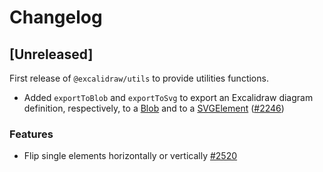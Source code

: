 # Changelog

## [Unreleased]

First release of `@excalidraw/utils` to provide utilities functions.

- Added `exportToBlob` and `exportToSvg` to export an Excalidraw diagram definition, respectively, to a [Blob](https://developer.mozilla.org/en-US/docs/Web/API/Blob) and to a [SVGElement](https://developer.mozilla.org/en-US/docs/Web/API/SVGElement) ([#2246](https://github.com/excalidraw/excalidraw/pull/2246))

### Features

- Flip single elements horizontally or vertically [#2520](https://github.com/excalidraw/excalidraw/pull/2520)
